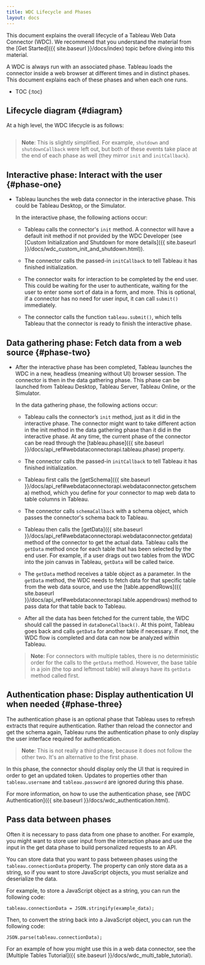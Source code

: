 ```yaml
---
title: WDC Lifecycle and Phases
layout: docs
---
```


This document explains the overall lifecycle of a Tableau Web Data Connector (WDC). We recommend that you understand the
material from the [Get Started]({{ site.baseurl }}/docs/index) topic before diving into this material.

A WDC is always run with an associated phase.  Tableau loads
the connector inside a web browser at different times and in distinct phases.
This document explains each of these phases and when each one runs.

* TOC
{:toc}


Lifecycle diagram {#diagram}
--------------------------------------------------

At a high level, the WDC lifecycle is as follows:

<img class="img-responsive docs-img" src="{{ site.baseurl }}/assets/wdc_flow.png" alt="">

> **Note**: This is slightly simplified.
For example, `shutdown` and `shutdownCallback` were left out, but both
of these events take place at the end of each phase as well (they mirror
`init` and `initCallback`).

Interactive phase: Interact with the user {#phase-one}
--------------------------------------------------

- Tableau launches the web data connector in the interactive phase.  This
    could be Tableau Desktop, or the Simulator.

    In the interactive phase, the following actions occur:

    - Tableau calls the connector's `init` method. A connector will have a default
      init method if not provided by the WDC Developer (see [Custom
      Initialization  and Shutdown for more details]({{ site.baseurl }}/docs/wdc_custom_init_and_shutdown.html)).

    - The connector calls the passed-in `initCallback` to tell Tableau it has finished initialization.

    - The connector waits for interaction to be completed by the end user.  This could be waiting for
      the user to authenticate, waiting for the user to enter some sort of data in a form, and more.
      This is optional, if a connector has no need for user input, it can call `submit()` immediately.

    - The connector calls the function `tableau.submit()`, which tells Tableau that the connector
      is ready to finish the interactive phase.

Data gathering phase: Fetch data from a web source {#phase-two}
-------------------------

- After the interactive phase has been completed, Tableau launches the WDC
    in a new, headless (meaning without UI) browser session. The connector is then in the
     data gathering phase.  This phase can be launched from Tableau Desktop, Tableau Server, Tableau Online,
    or the Simulator.

    In the data gathering phase, the following actions occur:

    - Tableau calls the connector’s `init` method, just as it did in the interactive phase.
      The connector might want to take different action in the init method in the data gathering phase than
      it did in the interactive phase.  At any time, the current phase of the connector can be read
      through the [tableau.phase]({{ site.baseurl }}/docs/api_ref#webdataconnectorapi.tableau.phase)
      property.

    - The connector calls the passed-in `initCallback` to tell Tableau it has finished initialization.

    - Tableau first calls the
      [getSchema]({{ site.baseurl }}/docs/api_ref#webdataconnectorapi.webdataconnector.getschema)
      method, which you define for your connector to map web data to table columns in Tableau.

    - The connector calls `schemaCallback` with a schema object, which passes
      the connector's schema back to Tableau.

    - Tableau then calls the [getData]({{ site.baseurl }}/docs/api_ref#webdataconnectorapi.webdataconnector.getdata)
      method of the connector to get the actual data. Tableau calls the `getData` method once for each table
      that has been selected by the end user. For example, if a user drags out two tables
      from the WDC into the join canvas in Tableau, `getData` will be called
      twice.

    - The `getData` method receives a table object as a parameter.  In the `getData`
      method, the WDC needs to fetch data for that specific table from the web data source,
      and use the [table.appendRows]({{ site.baseurl }}/docs/api_ref#webdataconnectorapi.table.appendrows)
      method to pass data for that table back to Tableau.

    - After all the data has been fetched for the current table, the WDC should call the passed
      in `dataDoneCallback()`.  At this point, Tableau goes back and calls `getData` for another
      table if necessary.  If not, the WDC flow is completed and data can now be
      analyzed within Tableau.

    >  **Note**: For connectors with multiple tables, there is no deterministic order for the calls to the `getData` method. However, the base table in a join (the top and leftmost table) will always have its `getData` method called first.

Authentication phase: Display authentication UI when needed {#phase-three}
--------------------------------------------------------------

The authentication phase is an optional phase that Tableau uses to refresh extracts that require authentication. Rather
than reload the connector and get the schema again, Tableau runs the authentication phase to only display the user
interface required for authentication.

>  **Note**: This is not really a third phase, because it does not follow the other
two. It's an alternative to the first phase.

In this phase, the connector should display only the UI that is required in order to get an updated
token.  Updates to properties other than `tableau.username` and `tableau.password`
are ignored during this phase.

For more information, on how to use the authentication phase, see
[WDC Authentication]({{ site.baseurl }}/docs/wdc_authentication.html).


Pass data between phases
------------------------

Often it is necessary to pass data from one phase to another.
For example, you might want to store user input from the interaction phase and use the input in the get data phase to build personalized requests to an API.

You can store data that you want to pass between phases using the `tableau.connectionData` property.
The property can only store data as a string, so if you want to store JavaScript objects, you must serialize and deserialize the data.

For example, to store a JavaScript object as a string, you can run the following code:

```
tableau.connectionData = JSON.stringify(example_data);
```

Then, to convert the string back into a JavaScript object, you can run the following code:

```
JSON.parse(tableau.connectionData);
```

For an example of how you might use this in a web data connector, see the [Multiple Tables Tutorial]({{ site.baseurl }}/docs/wdc_multi_table_tutorial).

